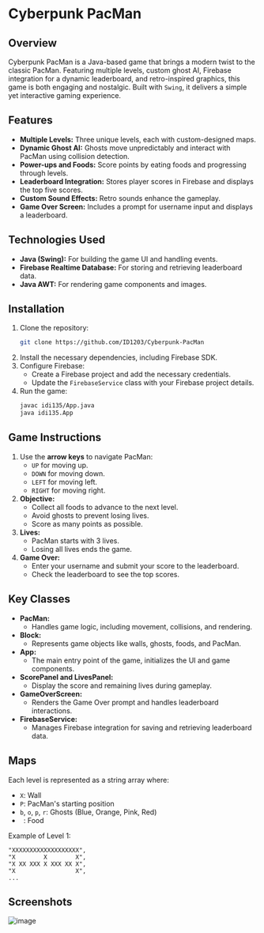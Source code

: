 # Cyberpunk PacMan

## Overview
Cyberpunk PacMan is a Java-based game that brings a modern twist to the classic PacMan. Featuring multiple levels, custom ghost AI, Firebase integration for a dynamic leaderboard, and retro-inspired graphics, this game is both engaging and nostalgic. Built with `Swing`, it delivers a simple yet interactive gaming experience.

## Features
- **Multiple Levels:** Three unique levels, each with custom-designed maps.
- **Dynamic Ghost AI:** Ghosts move unpredictably and interact with PacMan using collision detection.
- **Power-ups and Foods:** Score points by eating foods and progressing through levels.
- **Leaderboard Integration:** Stores player scores in Firebase and displays the top five scores.
- **Custom Sound Effects:** Retro sounds enhance the gameplay.
- **Game Over Screen:** Includes a prompt for username input and displays a leaderboard.

## Technologies Used
- **Java (Swing):** For building the game UI and handling events.
- **Firebase Realtime Database:** For storing and retrieving leaderboard data.
- **Java AWT:** For rendering game components and images.

## Installation
1. Clone the repository:
   ```bash
   git clone https://github.com/ID1203/Cyberpunk-PacMan
   ```
2. Install the necessary dependencies, including Firebase SDK.
3. Configure Firebase:
   - Create a Firebase project and add the necessary credentials.
   - Update the `FirebaseService` class with your Firebase project details.
4. Run the game:
   ```bash
   javac idi135/App.java
   java idi135.App
   ```

## Game Instructions
1. Use the **arrow keys** to navigate PacMan:
   - `UP` for moving up.
   - `DOWN` for moving down.
   - `LEFT` for moving left.
   - `RIGHT` for moving right.
2. **Objective:**
   - Collect all foods to advance to the next level.
   - Avoid ghosts to prevent losing lives.
   - Score as many points as possible.
3. **Lives:**
   - PacMan starts with 3 lives.
   - Losing all lives ends the game.
4. **Game Over:**
   - Enter your username and submit your score to the leaderboard.
   - Check the leaderboard to see the top scores.

## Key Classes
- **PacMan:**
  - Handles game logic, including movement, collisions, and rendering.
- **Block:**
  - Represents game objects like walls, ghosts, foods, and PacMan.
- **App:**
  - The main entry point of the game, initializes the UI and game components.
- **ScorePanel and LivesPanel:**
  - Display the score and remaining lives during gameplay.
- **GameOverScreen:**
  - Renders the Game Over prompt and handles leaderboard interactions.
- **FirebaseService:**
  - Manages Firebase integration for saving and retrieving leaderboard data.

## Maps
Each level is represented as a string array where:
- `X`: Wall
- `P`: PacMan's starting position
- `b`, `o`, `p`, `r`: Ghosts (Blue, Orange, Pink, Red)
- ` `: Food

Example of Level 1:
```
"XXXXXXXXXXXXXXXXXXX",
"X        X        X",
"X XX XXX X XXX XX X",
"X                 X",
...
```

## Screenshots

![image](https://github.com/user-attachments/assets/bbfc4942-036e-4512-9bb8-2742736c2422)





